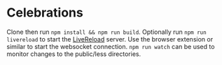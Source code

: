 # Celebrations

Clone then run `npm install && npm run build`. Optionally run `npm run livereload` to start the [LiveReload](https://www.npmjs.com/package/livereload) server. Use the browser extension or similar to start the websocket connection. `npm run watch` can be used to monitor changes to the public/less directories.
